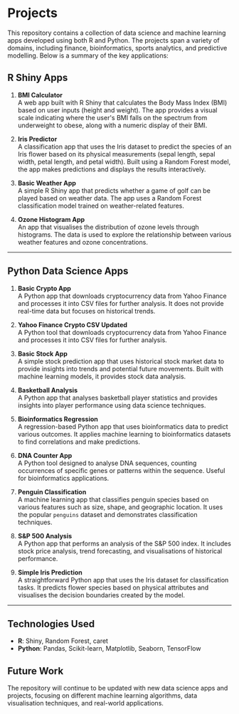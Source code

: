# Projects

This repository contains a collection of data science and machine learning apps developed using both R and Python. The projects span a variety of domains, including finance, bioinformatics, sports analytics, and predictive modelling. Below is a summary of the key applications:

## R Shiny Apps

1. **BMI Calculator**  
   A web app built with R Shiny that calculates the Body Mass Index (BMI) based on user inputs (height and weight). The app provides a visual scale indicating where the user's BMI falls on the spectrum from underweight to obese, along with a numeric display of their BMI.

2. **Iris Predictor**  
   A classification app that uses the Iris dataset to predict the species of an Iris flower based on its physical measurements (sepal length, sepal width, petal length, and petal width). Built using a Random Forest model, the app makes predictions and displays the results interactively.

3. **Basic Weather App**  
   A simple R Shiny app that predicts whether a game of golf can be played based on weather data. The app uses a Random Forest classification model trained on weather-related features.

4. **Ozone Histogram App**  
   An app that visualises the distribution of ozone levels through histograms. The data is used to explore the relationship between various weather features and ozone concentrations.

---

## Python Data Science Apps

1. **Basic Crypto App**  
   A Python app that downloads cryptocurrency data from Yahoo Finance and processes it into CSV files for further analysis. It does not provide real-time data but focuses on historical trends.

2. **Yahoo Finance Crypto CSV Updated**  
   A Python tool that downloads cryptocurrency data from Yahoo Finance and processes it into CSV files for further analysis.

3. **Basic Stock App**  
   A simple stock prediction app that uses historical stock market data to provide insights into trends and potential future movements. Built with machine learning models, it provides stock data analysis.

4. **Basketball Analysis**  
   A Python app that analyses basketball player statistics and provides insights into player performance using data science techniques.

5. **Bioinformatics Regression**  
   A regression-based Python app that uses bioinformatics data to predict various outcomes. It applies machine learning to bioinformatics datasets to find correlations and make predictions.

6. **DNA Counter App**  
   A Python tool designed to analyse DNA sequences, counting occurrences of specific genes or patterns within the sequence. Useful for bioinformatics applications.

7. **Penguin Classification**  
   A machine learning app that classifies penguin species based on various features such as size, shape, and geographic location. It uses the popular `penguins` dataset and demonstrates classification techniques.

8. **S&P 500 Analysis**  
   A Python app that performs an analysis of the S&P 500 index. It includes stock price analysis, trend forecasting, and visualisations of historical performance.

9. **Simple Iris Prediction**  
   A straightforward Python app that uses the Iris dataset for classification tasks. It predicts flower species based on physical attributes and visualises the decision boundaries created by the model.

---

## Technologies Used
- **R**: Shiny, Random Forest, caret
- **Python**: Pandas, Scikit-learn, Matplotlib, Seaborn, TensorFlow

## Future Work
The repository will continue to be updated with new data science apps and projects, focusing on different machine learning algorithms, data visualisation techniques, and real-world applications.
